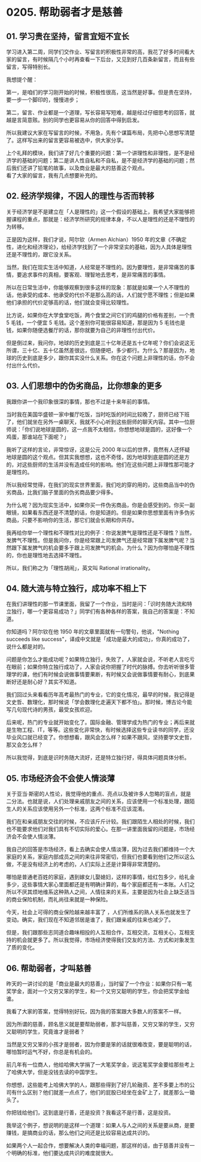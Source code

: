 # 0205. 帮助弱者才是慈善

## 01. 学习贵在坚持，留言宜短不宜长

学习进入第二周，同学们交作业、写留言的积极性非常的高，我花了好多时间看大家的留言，有时候隔几个小时再查看一下后台，又见到好几百条新留言，而且有些留言，写得特别长。

我想提个醒：

第一，是咱们的学习刚开始的时候，积极性很高，这当然是好事。但是贵在坚持，要一步一个脚印的，慢慢进步；

第二，留言、作业都是一个道理，写长容易写短难，越是经过仔细思考的回答，就越是言简意赅。别的同学也更容易从你的回答中得到启发。

所以我建议大家在写留言的时候，不用急，先有个谋篇布局，先把中心思想写清楚了。这样写出来的留言更容易被选中，供大家分享。

上个礼拜的模块，我们讲了好几个重要的问题：第一个讲理性和非理性，是不是经济学的基础的问题；第二是讲人性自私和不自私，是不是经济学的基础的问题；然后我们还讲了铅笔的故事，以及商业是最大的慈善这个观点。<br> 看了大家的留言，我有几点想要补充的。

## 02. 经济学规律，不因人的理性与否而转移

关于经济学是不是建立在「人是理性的」这一个假设的基础上，我希望大家能够把握课程的重点，那就是：经济学所研究的规律本身，不以人是理性的还是不理性的为转移。

正是因为这样，我们才说，阿尔钦（Armen Alchian）1950 年的文章《不确定性，进化和经济理论》，给经济学找到了一个非常坚实的基础，因为人具体是理性还是不理性的，跟它没关系。

当然，我们在现实生活中知道，人经常是不理性的。因为要理性，是非常痛苦的事情，要追求事件的真相，要客观、理智地去思考，是非常痛苦的事情。

所以在日常生活中，你能够观察到很多这样的现象：那就是如果一个人不理性的话，他承受的成本、他承受的代价不是那么高的话，人们就宁愿不理性；但是如果他们承担的代价足够高的话，他们就会变得比较理性。

比方说，如果你在大学食堂吃饭，两个食堂之间它们的鸡腿的价格有差别，一个贵 5 毛钱，一个便宜 5 毛钱。这个差别你可能很容易知道，那是因为 5 毛钱也是钱，如果你随便选餐厅的话，那你就要为自己的非理性付出代价。

但是倒过来，我问你，地球的历史到底是三十亿年还是五十亿年呢？你们会说这无所谓，三十亿、五十亿虽然差很远，但随便吧，多少都行。为什么？那是因为，地球的历史到底是多少，跟你其实没什么关系。你在这个问题上非理性的话，你不会付出什么代价。

## 03. 人们思想中的伪劣商品，比你想象的更多

我跟你讲一个我印象很深的事情，那也不过是十来年前的事情。

当时我在美国华盛顿一家中餐厅吃饭，当时吃饭的时间比较晚了，厨师已经下班了，他们就坐在另外一桌聊天，我就不小心听到这些厨师的聊天内容。其中一位厨师说：「你们说地球是圆的，这一点我不太相信，你想想地球是圆的，这好像一个鸡蛋，那谁站在下面呢？」

我听了这样的言论，非常惊讶，这是公元 2000 年以后的世界，竟然有人还怀疑地球是圆的这个观点。但其实我想想，这也不奇怪，因为地球到底是圆的还是方的，对这些厨师的生活并没有造成任何的影响。他们在这些问题上非理性那可能才是理性的。

所以我经常觉得，在我们的现实世界里面，我们吃的穿的用的，这些商品当中的伪劣商品，比我们脑子里面的伪劣商品要少得多。

为什么呢？因为现实生活中，如果你买一件伪劣商品，你是会感受到的。你买一副眼镜，如果看东西还是不清楚的话，你是知道的。但是如果你思想里面有许多伪劣商品，只要不影响你的生活，那它们就会长期和你共存。

我再给你举一个理性和不理性对比的例子：你说发脾气是理性还是不理性？当然，发脾气不理性。但是我问你，你是经常跟上司发脾气还是经常跟下属发脾气呢？当然跟下属发脾气的机会要多于跟上司发脾气的机会。为什么？因为你哪怕是不理性的，你也是理性地去选择不理性。

所以，我们称之为「理性胡闹」，英文叫 Rational irrationality。

## 04. 随大流与特立独行，成功率不相上下

在我们讲理性的那一节课里面，我留了一个作业，当时是问：「识时务随大流和特立独行，哪一个更容易成功？」同学们有各种各样的答案，我自己的答案是：不知道。

你知道吗？阿尔钦在他 1950 年的文章里面就有一句警句，他说，"Nothing succeeds like success"，译成中文就是「成功是最大的成功」，你真的成功了，说什么都是对的。

问题是你怎么才能成功呢？如果特立独行，失败了，人家就会说，不听老人言吃亏在眼前；如果你特立独行成功了，人家会说你把握了时代的脉搏。你去听听很多管理学的课，他们有时候会说做事情要果断，有时候又会说做事情要有耐心，到底果断好还是耐心好？其实不知道。

我们回过头来看看历年高考最热门的专业，它的变化情况，最早的时候，我记得是文史哲、数理化，那时候说「学会数理化走遍天下都不怕」。那时候，博古论今能写几句现代诗的男孩，最受女孩欢迎。

后来呢，热门的专业就开始变化了。国际金融、管理学成为热门的专业；再后来就是生物工程、IT，等等。这些变化非常快，有时候选择这些专业读书的同学，还没毕业风口就已经变了。你想想看，跟风会怎么样？如果不跟风，坚持要学文史哲，那又会怎么样？

所以我觉得，到底是识时务随大流好，还是特立独行好，得具体问题具体分析。

## 05. 市场经济会不会使人情淡薄

关于亚当·斯密的人性论，我觉得他的重点、亮点以及被许多人忽略的盲点，就是二分法。也就是说，人们处理亲戚朋友之间的关系，应该使用一个标准处理，跟陌生人的关系应该使用另外一个标准，这两个标准不应该混淆。

我们在和亲戚朋友交往的时候，不应该斤斤计较。我们跟陌生人相处的时候，我们也不能要求他们对我们具有不切实际的爱心。在那一讲里面我留的问题是，市场经济会不会使人情淡薄。

我自己的回答是市场经济，看上去确实会使人情淡薄，因为过去我们都维持一个大家庭的关系，家庭内部成员之间的来往非常密切，但我们也要看到他们之所以这么做，不是没有经济上的考虑的，人们实际上还是计算得非常清楚的。

哪怕是普通老百姓的家庭，遇到嫁女儿娶媳妇，这样的事情，给红包多少，给礼金多少，这些事情大家心里面都还是有明确计算的，每个家庭都还有一本账。人们之所以不厌其烦地维系这种熟人之间，人情往来的关系，主要是因为社会上缺乏适当的商业保险机制，而礼尚往来就是一种保险。

今天，社会上可得的商业保险越来越丰富了 ，人们所维系的熟人关系也就发生了变动。确实，我们现在不知道邻居是谁了，我们跟亲戚的往来也减少了。

但是，我们跟那些志同道合趣味相投的人互相合作，互相交流，互相关心，互相支持的机会就更多了。所以我觉得，市场经济使得我们交友的方法、方式和对象发生了质的变化。

## 06. 帮助弱者，才叫慈善

昨天的一讲讨论的是「商业是最大的慈善」，当时留了一个作业：如果你只有一笔奖学金，面对一个又穷又笨的学生，和一个又穷又聪明的学生，你会把奖学金给谁。

我看了大家的答案，觉得特别好玩，因为我的答案跟大多数人的答案不一样。

因为所谓的慈善，顾名思义就是要帮助弱者，那才叫慈善，又穷又笨的学生，又穷又聪明的学生，究竟谁才是弱者？

当然是又穷又笨的小孩才是弱者，因为你要是笨的话就很难改变，要是聪明的话，哪怕暂时运气不好，你总是有机会的。

前几年有一位商人，他给哈佛大学捐了一大笔奖学金，说这笔奖学金要给那些考上了哈佛大学，但是没钱去读的中国学生。

你想想，这些能考上哈佛大学的人，跟那些得到了好几轮融资、差不多要上市的公司有什么区别？他们就差一点点了，他们的屁股已经坐在金矿上了，就差那么一锄头了。

你把钱给他们，这到底是行善，还是投资？我看这不是行善，这是投资。

我举这个例子，想说明的是这样一个道理：如果人与人之间的关系是要从商，是要赚钱，是搞商业的话，那么他们之间还是比较容易达成共识的。

如果两个人一起合作，想要解决人类的幸福问题，那这样的话，由于慈善并没有一个明确的标准，他们要达成共识的难度就很大。


